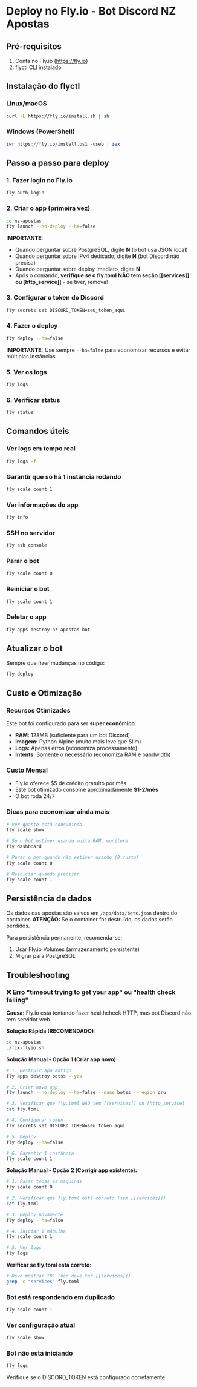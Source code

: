 # Deploy no Fly.io - Bot Discord NZ Apostas

## Pré-requisitos
1. Conta no Fly.io (https://fly.io)
2. flyctl CLI instalado

## Instalação do flyctl

### Linux/macOS
```bash
curl -L https://fly.io/install.sh | sh
```

### Windows (PowerShell)
```powershell
iwr https://fly.io/install.ps1 -useb | iex
```

## Passo a passo para deploy

### 1. Fazer login no Fly.io
```bash
fly auth login
```

### 2. Criar o app (primeira vez)
```bash
cd nz-apostas
fly launch --no-deploy --ha=false
```

**IMPORTANTE:** 
- Quando perguntar sobre PostgreSQL, digite **N** (o bot usa JSON local)
- Quando perguntar sobre IPv4 dedicado, digite **N** (bot Discord não precisa)
- Quando perguntar sobre deploy imediato, digite **N**
- Após o comando, **verifique se o fly.toml NÃO tem seção [[services]] ou [http_service]]** - se tiver, remova!

### 3. Configurar o token do Discord
```bash
fly secrets set DISCORD_TOKEN=seu_token_aqui
```

### 4. Fazer o deploy
```bash
fly deploy --ha=false
```

**IMPORTANTE:** Use sempre `--ha=false` para economizar recursos e evitar múltiplas instâncias

### 5. Ver os logs
```bash
fly logs
```

### 6. Verificar status
```bash
fly status
```

## Comandos úteis

### Ver logs em tempo real
```bash
fly logs -f
```

### Garantir que só há 1 instância rodando
```bash
fly scale count 1
```

### Ver informações do app
```bash
fly info
```

### SSH no servidor
```bash
fly ssh console
```

### Parar o bot
```bash
fly scale count 0
```

### Reiniciar o bot
```bash
fly scale count 1
```

### Deletar o app
```bash
fly apps destroy nz-apostas-bot
```

## Atualizar o bot

Sempre que fizer mudanças no código:
```bash
fly deploy
```

## Custo e Otimização

### Recursos Otimizados
Este bot foi configurado para ser **super econômico**:
- **RAM:** 128MB (suficiente para um bot Discord)
- **Imagem:** Python Alpine (muito mais leve que Slim)
- **Logs:** Apenas erros (economiza processamento)
- **Intents:** Somente o necessário (economiza RAM e bandwidth)

### Custo Mensal
- Fly.io oferece $5 de crédito gratuito por mês
- Este bot otimizado consome aproximadamente **$1-2/mês** 
- O bot roda 24/7

### Dicas para economizar ainda mais
```bash
# Ver quanto está consumindo
fly scale show

# Se o bot estiver usando muita RAM, monitore
fly dashboard

# Parar o bot quando não estiver usando (0 custo)
fly scale count 0

# Reiniciar quando precisar
fly scale count 1
```

## Persistência de dados

Os dados das apostas são salvos em `/app/data/bets.json` dentro do container.
**ATENÇÃO:** Se o container for destruído, os dados serão perdidos.

Para persistência permanente, recomenda-se:
1. Usar Fly.io Volumes (armazenamento persistente)
2. Migrar para PostgreSQL

## Troubleshooting

### ❌ Erro "timeout trying to get your app" ou "health check failing"

**Causa:** Fly.io está tentando fazer healthcheck HTTP, mas bot Discord não tem servidor web.

**Solução Rápida (RECOMENDADO):**
```bash
cd nz-apostas
./fix-flyio.sh
```

**Solução Manual - Opção 1 (Criar app novo):**
```bash
# 1. Destruir app antigo
fly apps destroy botss --yes

# 2. Criar novo app
fly launch --no-deploy --ha=false --name botss --region gru

# 3. Verificar que fly.toml NÃO tem [[services]] ou [http_service]
cat fly.toml

# 4. Configurar token
fly secrets set DISCORD_TOKEN=seu_token_aqui

# 5. Deploy
fly deploy --ha=false

# 6. Garantir 1 instância
fly scale count 1
```

**Solução Manual - Opção 2 (Corrigir app existente):**
```bash
# 1. Parar todas as máquinas
fly scale count 0

# 2. Verificar que fly.toml está correto (sem [[services]])
cat fly.toml

# 3. Deploy novamente
fly deploy --ha=false

# 4. Iniciar 1 máquina
fly scale count 1

# 5. Ver logs
fly logs
```

**Verificar se fly.toml está correto:**
```bash
# Deve mostrar "0" (não deve ter [[services]])
grep -c "services" fly.toml
```

### Bot está respondendo em duplicado
```bash
fly scale count 1
```

### Ver configuração atual
```bash
fly scale show
```

### Bot não está iniciando
```bash
fly logs
```
Verifique se o DISCORD_TOKEN está configurado corretamente

